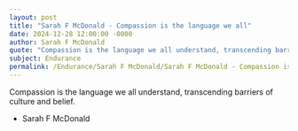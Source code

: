 ```yaml
---
layout: post
title: "Sarah F McDonald - Compassion is the language we all"
date: 2024-12-28 12:00:00 -0000
author: Sarah F McDonald
quote: "Compassion is the language we all understand, transcending barriers of culture and belief."
subject: Endurance
permalink: /Endurance/Sarah F McDonald/Sarah F McDonald - Compassion is the language we all
---
```


Compassion is the language we all understand, transcending barriers of culture and belief.

- Sarah F McDonald

